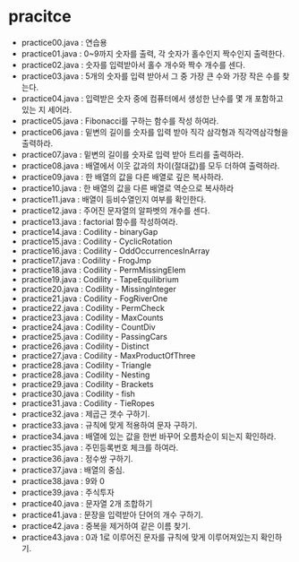 # pracitce

- practice00.java : 연습용
- practice01.java : 0~9까지 숫자를 출력, 각 숫자가 홀수인지 짝수인지 출력한다.
- practice02.java : 숫자를 입력받아서 홀수 개수와 짝수 개수를 센다.
- practice03.java : 5개의 숫자를 입력 받아서 그 중 가장 큰 수와 가장 작은 수를 찾는다.
- practice04.java : 입력받은 숫자 중에 컴퓨터에서 생성한 난수를 몇 개 포함하고 있는 지 세어라.
- practice05.java : Fibonacci를 구하는 함수를 작성 하여라.
- practice06.java : 밑변의 길이를 숫자를 입력 받아 직각 삼각형과 직각역삼각형을 출력하라.
- practice07.java : 밑변의 길이를 숫자로 입력 받아 트리를 출력하라.
- practice08.java : 배열에서 이웃 값과의 차이(절대값)를 모두 더하여 출력하라.
- practice09.java : 한 배열의 값을 다른 배열로 깊은 복사하라.
- practice10.java : 한 배열의 값을 다른 배열로 역순으로 복사하라
- practice11.java : 배열이 등비수열인지 여부를 확인한다.
- practice12.java : 주어진 문자열의 알파벳의 개수를 센다.
- practice13.java : factorial 함수를 작성하여라.
- practice14.java : Codility - binaryGap
- practice15.java : Codility - CyclicRotation
- practice16.java : Codility - OddOccurrencesInArray
- practice17.java : Codility - FrogJmp
- practice18.java : Codility - PermMissingElem
- practice19.java : Codility - TapeEquilibrium
- practice20.java : Codility - MissingInteger
- practice21.java : Codility - FogRiverOne
- practice22.java : Codility - PermCheck
- practice23.java : Codility - MaxCounts
- practice24.java : Codility - CountDiv
- practice25.java : Codility - PassingCars
- practice26.java : Codility - Distinct
- practice27.java : Codility - MaxProductOfThree
- practice28.java : Codility - Triangle
- practice28.java : Codility - Nesting
- practice29.java : Codility - Brackets
- practice30.java : Codility - fish
- practice31.java : Codility - TieRopes
- practice32.java : 제곱근 갯수 구하기.
- practice33.java : 규칙에 맞게 적용하여 문자 구하기.
- practice34.java : 배열에 있는 값을 한번 바꾸어 오름차순이 되는지 확인하라.
- practiec35.java : 주민등록번호 체크를 하여라.
- practice36.java : 정수쌍 구하기.
- practice37.java : 배열의 중심.
- practice38.java : 9와 0
- practice39.java : 주식투자
- practice40.java : 문자열 2개 조합하기
- practice41.java : 문장을 입력받아 단어의 개수 구하기.
- practice42.java : 중복을 제거하여 같은 이름 찾기.
- practice43.java : 0과 1로 이루어진 문자를 규칙에 맞게 이루어져있는지 확인하기.


